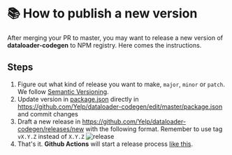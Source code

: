 # 📚 How to publish a new version

After merging your PR to master, you may want to release a new version of **dataloader-codegen** to NPM registry. Here comes the instructions.

## Steps

1. Figure out what kind of release you want to make, `major`, `minor` or `patch`. We follow [Semantic Versioning](https://semver.org/#summary).
2. Update version in [package.json](package.json) directly in <https://github.com/Yelp/dataloader-codegen/edit/master/package.json> and commit changes
3. Draft a new release in <https://github.com/Yelp/dataloader-codegen/releases/new> with the following format. Remember to use tag `vX.Y.Z` instead of `X.Y.Z`
   ![release](./images/release.png)
4. That's it. **Github Actions** will start a release process [like this](https://github.com/Yelp/dataloader-codegen/runs/2643208483?check_suite_focus=true#step:5:33).
